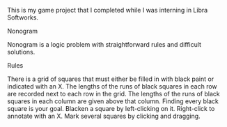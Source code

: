 This is my game project that I completed while I was interning in Libra Softworks.

Nonogram

Nonogram is a logic problem with straightforward rules and difficult solutions. 

Rules

There is a grid of squares that must either be filled in with black paint or indicated with an X. The lengths of the runs of black squares in each row are recorded next to each row in the grid. The lengths of the runs of black squares in each column are given above that column. Finding every black square is your goal. 
Blacken a square by left-clicking on it. Right-click to annotate with an X. Mark several squares by clicking and dragging.
